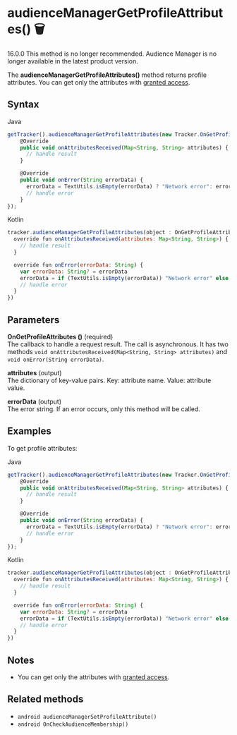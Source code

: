 # audienceManagerGetProfileAttributes() 🗑

<div class="deprecated">

16.0.0 This method is no longer recommended. Audience Manager is no
longer available in the latest product version.

</div>

The **audienceManagerGetProfileAttributes()** method returns profile
attributes. You can get only the attributes with [granted
access](https://help.piwik.pro/support/audiences/api-access-attribute/).

## Syntax

<div class="tabs">

<div class="group-tab">

Java

``` javascript
getTracker().audienceManagerGetProfileAttributes(new Tracker.OnGetProfileAttributes() {
    @Override
    public void onAttributesReceived(Map<String, String> attributes) {
      // handle result
    }

    @Override
    public void onError(String errorData) {
      errorData = TextUtils.isEmpty(errorData) ? "Network error": errorData;
      // handle error
    }
});
```

</div>

<div class="group-tab">

Kotlin

``` javascript
tracker.audienceManagerGetProfileAttributes(object : OnGetProfileAttributes {
  override fun onAttributesReceived(attributes: Map<String, String>) {
    // handle result
  }

  override fun onError(errorData: String) {
    var errorData: String? = errorData
    errorData = if (TextUtils.isEmpty(errorData)) "Network error" else errorData
    // handle error
  }
})
```

</div>

</div>

## Parameters

**OnGetProfileAttributes ()** (required)  
The callback to handle a request result. The call is asynchronous. It
has two methods `void onAttributesReceived(Map<String, String>
attributes)` and `void onError(String errorData)`.

**attributes** (output)  
The dictionary of key-value pairs. Key: attribute name. Value: attribute
value.

**errorData** (output)  
The error string. If an error occurs, only this method will be called.

## Examples

To get profile attributes:

<div class="tabs">

<div class="group-tab">

Java

``` javascript
getTracker().audienceManagerGetProfileAttributes(new Tracker.OnGetProfileAttributes() {
    @Override
    public void onAttributesReceived(Map<String, String> attributes) {
      // handle result
    }

    @Override
    public void onError(String errorData) {
      errorData = TextUtils.isEmpty(errorData) ? "Network error": errorData;
      // handle error
    }
});
```

</div>

<div class="group-tab">

Kotlin

``` javascript
tracker.audienceManagerGetProfileAttributes(object : OnGetProfileAttributes {
  override fun onAttributesReceived(attributes: Map<String, String>) {
    // handle result
  }

  override fun onError(errorData: String) {
    var errorData: String? = errorData
    errorData = if (TextUtils.isEmpty(errorData)) "Network error" else errorData
    // handle error
  }
})
```

</div>

</div>

## Notes

  - You can get only the attributes with [granted
    access](https://help.piwik.pro/support/audiences/api-access-attribute/).

## Related methods

  - `android audienceManagerSetProfileAttribute()`
  - `android OnCheckAudienceMembership()`
